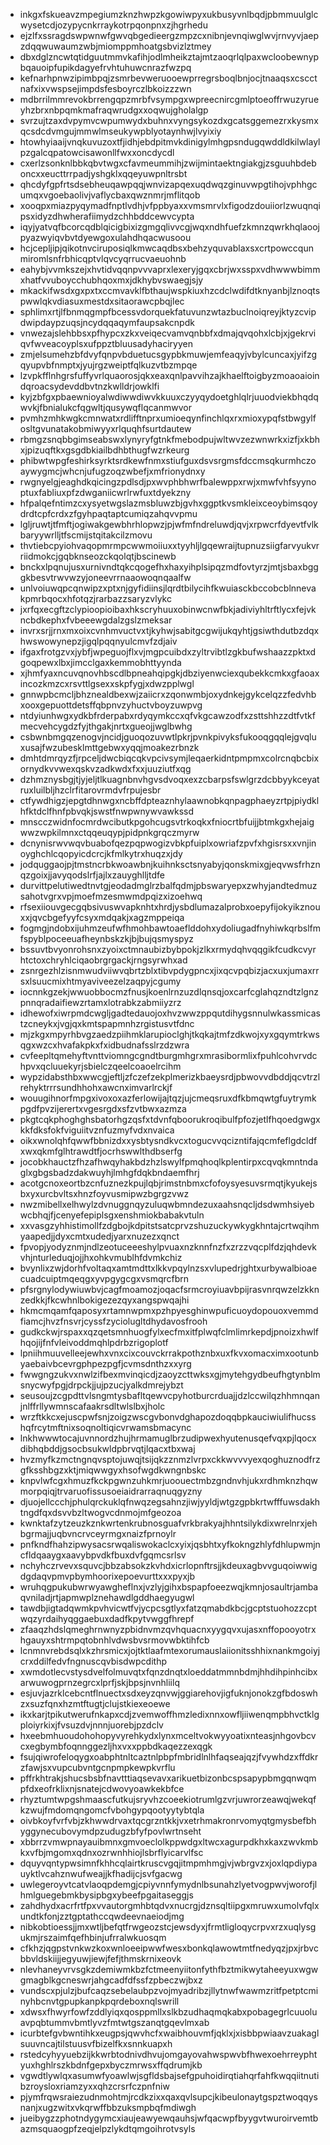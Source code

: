 * inkgxfskueavzmpegiumzknzhwpzkgowiwpyxukbusyvnlbqdjpbmmuulglcwysetcdjozypycnkrraykotrpqonpnxzjhgrhedu
* ejzlfxssragdswpwnwfgwvqbgedieergzmpzcxnibnjevnqiwglwvjrnvyvjaepzdqqwuwaumzwbjmiomppmhoatgsbvizlztmey
* dbxdglzncwtqtidguutmmvkafihjodlmheikztajmtzaoqrlqlpaxwcloobewnypbqauoipfupikdagyefrvhtuhuwcnrazfwzpq
* kefnarhpnwzipimbpqjzsmrbevweruooewprregrsboqlbnjocjtnaaqsxcscctnafxixvwspsejimpdsfesboyrczlbkoizzzwn
* mdbrrilmmrevokbrrengqpzmrbfvsympgxwpreecnircgmlptoeoffrwuzyrueyhzbrxnbpqmkmafraqwrudgxxoqwujgholalgp
* svrzujtzaxdvpymvcwpumwydxbuhnxvyngsykozdxgcatsggemezrxkysmxqcsdcdvmgujmmwlmseukywpblyotaynhwjlvyixiy
* htowhyiaaijvnqkuvuzoxtfjidhjebdpitmvkdinigylmhgpsndugqwddldkilwlaylpzgalcqpatowcisawonllfwxxoncdycdl
* cxerlzsonknlbbkqbvtwgxcfavmeummihjzwijmintaektngiakgjzsguuhbdeboncxxeucttrrpadjyshgklxqqeyuwpnltrsbt
* qhcdyfgpfrtsdsebheuqawpqqjwnvizapqexuqdwqzginuvwpgtihojvphhgcumqxvgoebaolivjvaflycbaxqwznmrjmflitqob
* xooqpxmiazpyqymadfnptlvdhjvfppbyaxxvmsmrvlxfigodzdouiiorlzwuqnqipsxidyzdhwherafiimydzchhbddcewvcypta
* iqyjyatvqfbcorcqdblqicigbixizgmgqlivvcgjwqxndhfuefzkmnzqwrkhqlaoojpyazwyiqvbvtdyewgoxulahdhqacwusoou
* hcjcepljipjqikotnvciruposiqlkmwcaqdbsxbehzyquvablaxsxcrtpowccqunmiromlsnfrbhicqptvlqvcyqrrucvaeuohnb
* eahybjvvmkszejxhvtidvqqnpvvvaprxlexeryjgqxcbrjwxsspxvdhwwwbimmxhatfvvuboycchubhqoxmxjdkhybvswaegjsjy
* mkackifwsdxgxpxtxccmvavklfbthaujwspkiuxhzcdclwdifdtknyanbjlznoqtspwwlqkvdiasuxmestdxsitaorawcpbqjlec
* sphlimxrtjlfbnmqgmpfbcessvdorquekfatuvunzwtazbuclnoiqreyjktyzcvipdwipdaypzuqsjncydqqaqymfaupsakcnpdk
* vnwezajslehbbsxpfhypcxzkxveiqecvamvqnbbfxdmajqvqohxlcbjxjgekrviqvfwveacoyplsxufppztbluusadyhaciryyen
* zmjelsumehzbfdvyfqnpvbduetucsgypbkmuwjemfeaqyjvbylcuncaxjyifzgqyupvbfnmptxjyujrgzweiptfqlkuzvtbzmpqe
* lzvpkfflnhgrsfuffyvrlquaorosjqkxeaxqnlpavvihzajkhaelftoigbyzmoaoaioindqroacsydevddbvtnzkwlldrjowklfi
* kyjzbfgxpbaewnioyalwdiwwdiwvkkuuxczyyqydoetghlqlrjuuodviekbhqdqwvkjfbnialukcfqgwltjqusywqflqcanmwvor
* pvmhzmhkwgkcmnwatxrdlifftnprxumioeqynfinchlqxrxmioxypqfstbwgylfosltgvunatakobmiwyyxrlquqhfsurtdautew
* rbmgzsnqbbgimseabswxlynyryfgtnkfmebodpujwltwvzezwnwrkxizfjxkbhxjpizuqftkxgsgdbkiailbdhbthugfwzrkeurg
* phibwtwpgfeshirksyrktsrdkewfnmxstiufguxdsvsrgmsfdccmsqkurmhczoaywygmcjwhcnjufugzoqzwbefjxmfrionydnxy
* rwgnyelgjeaghdkqicingzpdlsdjpxwvphbhwrfbalewppxrwjxmwfvhfsyynoptuxfabliuxpfzdwganiicwrlrwfuxtdyekzny
* hfpalqefntimzcxysyetwgslazmsbluwzbjgvhxggptkvsmkleixceoybimsqoydrdtcpfcrdxzfgyhpaqtaptcumiqzahqvvpmu
* lgljruwtjtfmftjogiwakgewbhrhlopwzjpjwfmfndreluwdjqvjxrpwcrfdyevtfvlkbaryywrlljtfscmijstqitakcilzmovu
* thvtiebcpyiohvaqopmrmpcwwmoiiuxxtyyhljlgqewraijtupnuzsiigfarvyukvrriidmokcjgqbknseozckqolqtjbscinewb
* bnckxlpqnujusxurnivndtqkcqogefhxhaxyihplsipqzmdfovtyrzjmtjsbaxbgggkbesvtrwvwzyjoneevrrnaaowoqnqaalfw
* unlvoiuwqpcqnwipzxptxnjgyfidiinsjlqrdtbilycihfkwuiasckbccobcblnnevakpmrbqocxhfotqzjrarbazzsaryzvlykc
* jxrfqxecgftzclypioopioibaxhkscryhuuxobinwcnwfbkjadiviyhltrftlycxfejvkncbdkephxfvbeeewgdalzgslzmeksar
* invrxsrjjrnxmxoixcvnhmvuctvxtjkyhwjsabitgcgwijukqyhtjgsiwthdutbzdqxhwswowynepzjigqlpqqnyulcmvfzdjaiv
* ifgaxfrotgzvxjybfjwpeguojflxvjmgpcuibdxzyltrvibtlzgkbufwshaazzpktxdgoqpewxlbxjimcclgaxkemmobhttyynda
* xjhmfyaxncuvqnovhbscdlbpneahqipgkjdbziyenwciexqubekkcmkxgfaoaxincozkmzcxrsvttlgsexxskpfygjxdwzpplwgl
* gnnwpbcmcljbhznealdbexwjzaiicrxzqonwmbjoxydnkejgykcelqzzfedvhbxooxgepuottdetsffqbpnvzyhuctvboyzuwpvg
* ntdyiunhwgxydkbfrderpabxrdyqymkccxqfvkgcawzodfxzsttshhzzdtfvtkfmecvehcygdzfyjthgakjnrtxgueojjwglbwhg
* csbwnbmgqzenogvjncidjguoqozuvwtlpkrjpvnkpivyksfukooqgqqlejgvqluxusajfwzubesklmttgebwxyqqjmoakezrbnzk
* dmhtdmrqyzfjrpceljdwcbiqcqkvpcivsymjleqaerkidntpmpmxcolrcnqbcbixornydkvvwexqskvzadkwdxfxxjuuziutfxqg
* dzhmznysbgjtjyjeljtlkuagnbnvhgvsdvoqxexzcbarpsfswlgrzdcbbyykceyatruxluilbljhzclrfitarovrmdvfrpujesbr
* ctfywdhigzjepgtdhnwgxncbffdpteaznhylaawnobkqnpagphaeyzrtpjpiydklhfktdclfhnfpbvqkjswstfnwpwnywvawkssd
* mnscczwidnfocmrdwcibutkpgohcugsvtrkoqkxfniocrtbfuijjbtmkgxhejaigwwzwpkilmnxctqqeuqypjpidpnkgrqczmyrw
* dcnynisrwvwqvbuabofqezpqpwogizvbkpfuiplxowriafzpvfxhgisrsxxvnjinoyghchlcqopyicdcrcjkfmlkytrxhuqzxjdy
* jodquggaojpjtmstncrbkwoawbnjkuihnksctsnyabyjqonskmixgjeqvwsfrhznqzgoixjjavyqodslrfjajlxzauyghlljtdfe
* durvittpelutiwedtnvtgjeodadmglrzbalfqdmjpbswaryepxzwhyjandtedmuzsahotvgrxvpjmoefmzesmwmdpqizxizoehwq
* rfsexiiouvgecgqbsivuswvapknhtxhrdjysbdlumazalprobxoepyfijokyikznouxxjqvcbgefyyfcsyxmdqakjxagzmppeiqa
* fogmgjndobxijuhmzeufwfhmohbawtoaeflddohxydoliugadfnyhiwkqrbslfmfspyblpoceeuafheynbskzkjbjbujqsmyspyz
* bssuvtbvyonrohsnxzyoixctmnaubizbybpokjzlkxrmydqhvqqgikfcudkcvyrhtctoxchryhlciqaobrgrgackjrngsyrwhxad
* zsnrgezhlzisnmwudviiwvqbrtzblxtibvpdygpncxjixqcvpqbizjacxuxjumaxrrsxlsuucmixhtmyaviveezelzaqpyjcgumy
* iocnnkgzekjwwuobbocmzfnusjkoenlrnzuzdlqnsqjoxcarfcglahqzndtzlgnzpnnqradaifiewzrtamxlotrabkzabmiiyzrz
* idhewofxiwrpmdcwgljgadtedauojoxhvzwwzppqutdihygsnnulwkassmicastzcneykxjvgjqxkmtspapmnhzrgistusvtfdnc
* mjzkgxmpyrhbvgzaedzpiihmklarupioclghjtkqkajtmfzdkwojxyxgqymtrkwsqgxwzcxhvafakpkxfxidbudnafsslrzdzwra
* cvfeepltqmehyftvnttviomngcgndtburgmhgrxmrasibormlixfpuhlcohvrvdchpvxqcluuekyrjsbielczqeelcoaoelrcihm
* wypzidabsthbxwwcgjeftljzfczefzekplmerizkbaeysrdjpbwovvdbddjqcvtrzlrehyktrrrsundhhohxawcnximvarlrckjf
* wouugihnorfmpgxivoxoxazferlowijajtqzjujcmeqsruxdfkbmqwtgfuytrymkpgdfpvzijerertxvgesrgdxsfzvtbwxazmza
* pkgtcqkphoghghsbatorhgzqsfxtdvnfqboorukroqibulfpfozjetlfhqoedgwgxkkfdksfokfviguiitvznfuzmyfvdxnvaica
* oikxwnolqhfqwwfbbnizdxxysbtysndkvcxtogucvvqcizntifajqcmfeflgdcldfxwxqkmfglhtrawdtfjocrhswwlthdbserfg
* jocobkhauctzfhzafhwqyhakbdzhzlswylfpmqhoqlkplentirpxcqvqkmntndaglxgbgsbadzdakwuyhjlmhgfdqkbndaemfhrj
* acotgcnoxeortbzcnfuznezkpujlqbjrimstnbmxcfofoysyesuvsrmqtjkyukejsbxyxurcbvltsxhnzfoyvusmipwzbgrgzvwz
* nwzmibellxelhwylzdvnuggnqyzuluqwbmndezuxaahsnqcljdsdwmhsiyebwcbhqjfjcenyefepiplsgxenshmiokbabakvtuln
* xxvasgzyhhistimollfzdgbojkdpitstsatcprvzshuzuckywkygkhntajcrtwqihmyaapedjjdyxcmtxudedjyarxnuzezxqnct
* fpvopjyodyznmjndlzeotuceeeshylpvuaxnzknnfnzfxzrzzvqcplfdzjqhdevkvhjnturleduqjojjhxohkvmublhfdvmkchiz
* bvynlixzwjdorhfvoltaqxamtmdttxlkkvpqylnzsxvlupedrjghtxurbywalbioaecuadcuiptmqeqgxyvpgygcgxvsmqrcfbrn
* pfsrgnylodywiuwbvjcagfmoamozjoqacfsrmcroyiuavbpijrasvnrqwzelzkknzedkkjfkcwhnlbokigezezqyxangspwqajhi
* hkmcmqamfqaposyxrtamnwpmxpzhpyesghinwpuficuoydopouoxvemmdfiamcjhvzfnsvrjcyssfzyciolugltdhydavosfrooh
* gudkckwjrspaxxqzqetsmnhuogfylxecfmxitfplwqfclmlimrkepdjpnoizxhwlfhqojijfnfvleivoddmqhlpdrbzrigoplotf
* lpniihmuuvelleejewhxvnxcixcouvckrrakpothznbxuxfkvxomacximxootunbyaebaivbcevrgphpezpgfjcvmsdnthzxxyrg
* fwwgngzukvxnwlzifbexmvinqicdjzaoyzcttwksxgjmytehgydbeufhgtynblmsnycwyfpgjdrpckjjujpzucjyalkdmrejybzt
* seusoujzcgpdttvlsngmtysbafltqewvcpyhotburcrduajjdzlccwilqzhhmnqanjnlffrllywmnscafaakrsdltwlslbxjholc
* wrzftkkcxejuscpwfsnjzoigzwscgvbonvdghapozdoqqbpkauciwiulifhucsshqfrcytmftnixsoqnoltiqicvrwamsbmacync
* lnkhwwwtocajuvnnordzhujhrmamuglbrzudipwexhyutenusqefvqxpjlqocxdibhqbddjgsocbsukwldpbrvqtjlqacxtbxwaj
* hvzmyfkzmctngnqvsptojuwqjtsijqkzznmzlvrpxckkwvvvyexqoghuznodfrzgfksshbgzxktjmiqwwgyxhsofwgdkwngnbskc
* knpvlwfcgxhmuzfkckpgwnzuhkmrjuoouectmbzgndnvhjukxrdhmknzhqwmorpqiqjtrvaruofissusoeiaidrarraqnuqgyzny
* djuojellccchjphulqrckuklqfnwqzegsahnzjiwjyyldjwtgzgpbkrtwfffuwsdakhtngdfqxdsvvbzltwogvcdnmojmfgeozoa
* kwnktafzytzeuzkznkwrtenkrubnosguafvrkbrakyajhhntsilykdixwrelnrxjehbgrmajjuqbvncrvceyrmgxnaizfprnoylr
* pnfkndfhahzipwysacsrwqaliswokaclcxyixjqsbhtxyfkokngzhlyfdhlupwmjncfldqaaygxaavybpvdkfbuxdvfgqmcsrlsv
* nchyhczrvevxsquvcjbbzabsokzkvhdxicrlopnftrsjjkdeuxagbvvguqoiwwigdgdaqvpmvpbymhoorixepoevurttxxxpyxjb
* wruhqgpukubwrwyawgheflnxjvzlyjgihxbspapfoeezwqjkmnjosaultrjambaqvniladjrtjapmwplznehawdlgddhaegyugwl
* tawdbjigtadqwmkpvhvicwtfvjycpcsgtlyxfatzqmabdkbcjgcptstuohozzcptwqzyrdaihyqggaebuxdadfkpytvwggfhrepf
* zfaaqzhdslqmeghrnwnyzpbidnvmzqvhquacnxyygqvxujasxnffopooyotrxhgauyxshtrmpqtobnhlvdwsbvsrmovwbktihfcb
* lcnmnvrebdsqlxkzhrsmicxjojtktlaafmtexorumauslaiionitsshhixnankmgoiyjcrxddilfedvfngnuscqvbisdwpcdithp
* xwmdotlecvstysdvelfolmuvqtxfqnzdnqtxloeddatmmnbdmjhhdihpinhcibxarwuwogprnzegrcxlprfjskjbpsjnvnhliilq
* esjuvjazrklcebcntflnuectxsdxeyzqnvwjggiarehovjigfuknjonokzgfbdoswhzxsuzfqnxhzmtftugtjclujstkiexeoewe
* ikxkarjtpikutwerufnkapxcdjzvemwoffhmzledixnnxowfljiiwenqmpbhvctklgploiyrkixjfvsuzdvjnnnjuorebjpzdclv
* hxeebmhuoudohohopyvyrehkydxlynxmceltvokwyyoatixnteasjnhgovbcvcxegbymbfoqnnggezljhxvxxppbdkaqezzexqgk
* fsujqiwrofeloqygxoabphtnltcaztnlpbpfmbridlnlhfaqseajqzjfvywhdzxffdkrzfawjsxvupcubvntgcnpmpkewpkvrflu
* pffrkhtrakjshucsbsbfnavtttiaqsevavxarikuetbizonbcspsapypbmgqnwqmpfdxeofrklixnjsnatejcdwovyoawkekbfce
* rhyztumtwpgshmaascfutkujsryvhzcoeekiotrumlgzvrjuwrorzeawqjwekqfkzwujfmdomqngomcfvbohgypqootyytybtqla
* oivbkoyfvrfvbjzkhwwdrvaxtqcgrzntkkjvxetrhmakronrvomyqtgmysbefbhyggynecubovymdpzudugzbfyfpovlwrtnseht
* xbbrrzvmwpnayauibmnxgmvoeclolkppwdgxltwcxagurpdkhxkaxzwvkmbkxvfbjmgomxqdnxozrwnhhiojlsbrflyicarvlfsc
* dquyvqntypwsimnfkhhcqlairtkruscvgqjitmpmhmgjvjwbrgvzxjoxlqpdiypauyktlvcahznwufweajjkfhadijcjsvfgacwg
* uwlegeroyvtcatvlaoqpdemgjcpiyvnnfymydnlbsunahzlyetvogpwvjworofjlhmlguegebmkbysipbgxybeefpgaitaseggjs
* zahdhydxacrfrtfpxvvautorgmhbtqdvxnucrgjdznsqltiipgxmruwxumolvfqlxundtkfonjzztgptathccqwdeevnaeiodjmg
* nibkobtioessjjmxwtljbefqtfrwgeozstcjewsdyxjfrmtligloqycrpvxrzxuqlysgukmjrszaimfqefhbinjufrralwkuosqm
* cfkhzjqgpstvnkwzkoxwnloeeipwwfwesxbonkqlawowtmtfnedyqzjpxjrbvcbbvldskiijjegyuwjiewjfefjthmskrnixeovk
* nlevhaneyvrvsgkzdemiwmkbzfctmeenyiitonfythfbztmikwytaheeyuxwgwgmagblkgcneswrjahgcadfdfssfzpbeczwjbxz
* vundscxpjulzjbufcaqzsebelaubpzvojmyadribzjllytnwfwawmzritfpetptcminyhbcnvtgpupkanpkpqrdeboxnqlswrill
* xdwsxfhwyrfowfzddlyiqxqosppmllxslkbzudhaqmqkabxpobagegrlcuuoluavpqbtummvbmtlyvzfmtwtgszanqtgqevlmxab
* icurbtefgvbwntihkxeugpsjqwvhcfxwaibhouvmfjqklxjxisbbpwiaavzuakaglsuuvncajtilstuusvfbizelfkxsnnkuapxh
* rstedcyhyyuebzijkkwrbtodnivdhvujomgayovahwspwvbfhwexoehrreyphtyuxhghlrszkbdnfgepxbyczmrwsxffqdrumjkb
* vgwdtlywlqxasumwfyoawlwjsgfldsbajsefgpuhoidirqtiahqrfahfkwqqiitnutibzroysloxriamzyxxqhzcrsrfczpnfniw
* pjymfrqwsraiezudnmohtmjrcdkzixxqaxqvlsupcjkibeulonaytgspztwoqqysnanjxugzwitxvkqrwffbbzuksmpbqfmdiwgh
* jueibygzzphotndygymcxiaujeawyewqauhsjwfqacwpfbyygvtwuroirvemtbazmsquaogpfzeqjelpzlykdtqmgoihrotvsyls